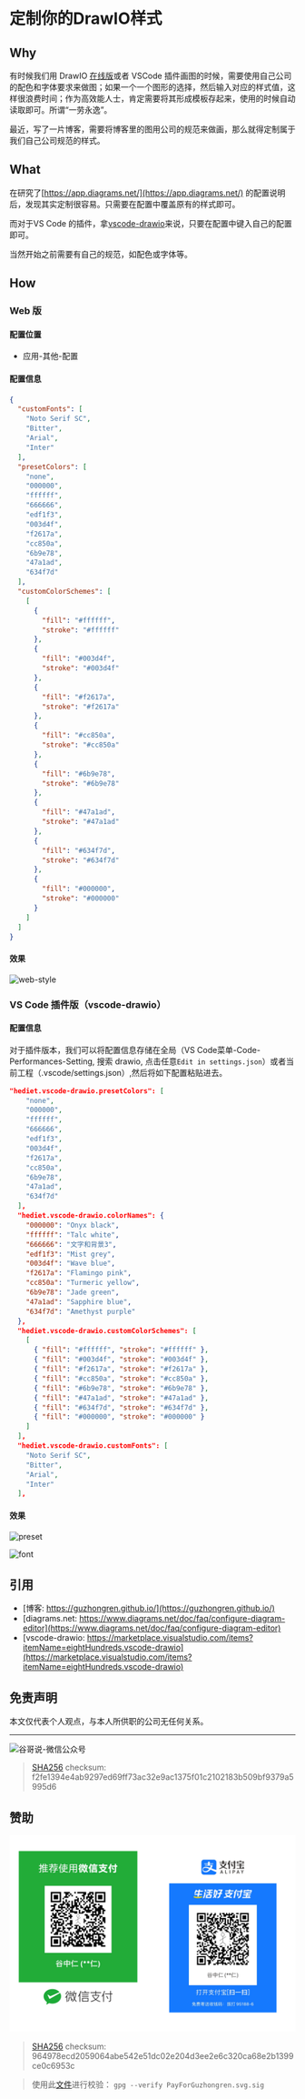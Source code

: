 # 定制你的DrawIO样式


## Why

有时候我们用 DrawIO [在线版](https://app.diagrams.net/)或者 VSCode 插件画图的时候，需要使用自己公司的配色和字体要求来做图；如果一个一个图形的选择，然后输入对应的样式值，这样很浪费时间；作为高效能人士，肯定需要将其形成模板存起来，使用的时候自动读取即可。所谓“一劳永逸”。

最近，写了一片博客，需要将博客里的图用公司的规范来做画，那么就得定制属于我们自己公司规范的样式。

## What

在研究了[https://app.diagrams.net/](https://app.diagrams.net/) 的配置说明后，发现其实定制很容易。只需要在配置中覆盖原有的样式即可。

而对于VS Code 的插件，拿[vscode-drawio](https://marketplace.visualstudio.com/items?itemName=eightHundreds.vscode-drawio)来说，只要在配置中键入自己的配置即可。

当然开始之前需要有自己的规范，如配色或字体等。

## How

### Web 版
#### 配置位置
- 应用-其他-配置
#### 配置信息

```json
{
  "customFonts": [
    "Noto Serif SC",
    "Bitter",
    "Arial",
    "Inter"
  ],
  "presetColors": [
    "none",
    "000000",
    "ffffff",
    "666666",
    "edf1f3",
    "003d4f",
    "f2617a",
    "cc850a",
    "6b9e78",
    "47a1ad",
    "634f7d"
  ],
  "customColorSchemes": [
    [
      {
        "fill": "#ffffff",
        "stroke": "#ffffff"
      },
      {
        "fill": "#003d4f",
        "stroke": "#003d4f"
      },
      {
        "fill": "#f2617a",
        "stroke": "#f2617a"
      },
      {
        "fill": "#cc850a",
        "stroke": "#cc850a"
      },
      {
        "fill": "#6b9e78",
        "stroke": "#6b9e78"
      },
      {
        "fill": "#47a1ad",
        "stroke": "#47a1ad"
      },
      {
        "fill": "#634f7d",
        "stroke": "#634f7d"
      },
      {
        "fill": "#000000",
        "stroke": "#000000"
      }
    ]
  ]
}
```

#### 效果
![web-style](https://cdn.jsdelivr.net/gh/guzhongren/data-hosting@main/Tools/DrawIO/web-style.2z3v7akawpe0.webp)

### VS Code  插件版（vscode-drawio）

#### 配置信息

对于插件版本，我们可以将配置信息存储在全局（VS Code菜单-Code-Performances-Setting, 搜索 drawio, 点击任意`Edit in settings.json`）或者当前工程（.vscode/settings.json）,然后将如下配置粘贴进去。

```json
"hediet.vscode-drawio.presetColors": [
    "none",
    "000000",
    "ffffff",
    "666666",
    "edf1f3",
    "003d4f",
    "f2617a",
    "cc850a",
    "6b9e78",
    "47a1ad",
    "634f7d"
  ],
  "hediet.vscode-drawio.colorNames": {
    "000000": "Onyx black",
    "ffffff": "Talc white",
    "666666": "文字和背景3",
    "edf1f3": "Mist grey",
    "003d4f": "Wave blue",
    "f2617a": "Flamingo pink",
    "cc850a": "Turmeric yellow",
    "6b9e78": "Jade green",
    "47a1ad": "Sapphire blue",
    "634f7d": "Amethyst purple"
  },
  "hediet.vscode-drawio.customColorSchemes": [
    [
      { "fill": "#ffffff", "stroke": "#ffffff" },
      { "fill": "#003d4f", "stroke": "#003d4f" },
      { "fill": "#f2617a", "stroke": "#f2617a" },
      { "fill": "#cc850a", "stroke": "#cc850a" },
      { "fill": "#6b9e78", "stroke": "#6b9e78" },
      { "fill": "#47a1ad", "stroke": "#47a1ad" },
      { "fill": "#634f7d", "stroke": "#634f7d" },
      { "fill": "#000000", "stroke": "#000000" }
    ]
  ],
  "hediet.vscode-drawio.customFonts": [
    "Noto Serif SC",
    "Bitter",
    "Arial",
    "Inter"
  ],
```

#### 效果
![preset](https://cdn.jsdelivr.net/gh/guzhongren/data-hosting@main/Tools/DrawIO/preset.58se8wl6ltg0.webp)

![font](https://cdn.jsdelivr.net/gh/guzhongren/data-hosting@main/Tools/DrawIO/font.69qxu1ldebg0.webp)

## 引用

* [博客: https://guzhongren.github.io/](https://guzhongren.github.io/)
* [diagrams.net: https://www.diagrams.net/doc/faq/configure-diagram-editor](https://www.diagrams.net/doc/faq/configure-diagram-editor)
* [vscode-drawio: https://marketplace.visualstudio.com/items?itemName=eightHundreds.vscode-drawio](https://marketplace.visualstudio.com/items?itemName=eightHundreds.vscode-drawio)

## 免责声明

本文仅代表个人观点，与本人所供职的公司无任何关系。

----
![谷哥说-微信公众号](https://cdn.jsdelivr.net/gh/guzhongren/data-hosting@main/20210819/wechat.ae9zxgscqcg.png)
> [SHA256](https://emn178.github.io/online-tools/sha256_checksum.html) checksum: f2fe1394e4ab9297ed69ff73ac32e9ac1375f01c2102183b509bf9379a5995d6

## 赞助

![PayForGuzhongren](/images/pay/PayForGuzhongren.svg)
> [SHA256](https://emn178.github.io/online-tools/sha256_checksum.html) checksum: 964978ecd2059064abe542e51dc02e204d3ee2e6c320ca68e2b1399ce0c6953c

> 使用此[文件](https://guzhongren.github.io/images/pay/payforguzhongren.svg.sig)进行校验： `gpg --verify PayForGuzhongren.svg.sig`


